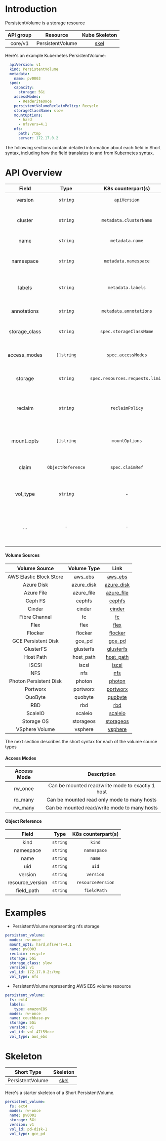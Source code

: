 # Introduction

 PersistentVolume is a storage resource

| API group | Resource | Kube Skeleton                                   |
|:---------:|:--------:|:-----------------------------------------------:|
| core/v1  | PersistentVolume |  [skel](../skel/persistent-volume.kube.skel.yaml)         |

Here's an example Kubernetes PersistentVolume:
```yaml
  apiVersion: v1
  kind: PersistentVolume
  metadata:
    name: pv0003
  spec:
    capacity:
      storage: 5Gi
    accessModes:
      - ReadWriteOnce
    persistentVolumeReclaimPolicy: Recycle
    storageClassName: slow
    mountOptions:
      - hard
      - nfsvers=4.1
    nfs:
      path: /tmp
      server: 172.17.0.2
```

The following sections contain detailed information about each field in Short syntax, including how the field translates to and from Kubernetes syntax.

# API Overview

| Field | Type | K8s counterpart(s) | Description         |
|:-----:|:----:|:-------:|:----------------------:|
|version| `string` | `apiVersion` | The version of the resource object | 
|cluster| `string` | `metadata.clusterName` | The name of the cluster on which this PersistentVolumeClaim is running |
|name | `string` | `metadata.name`| The name of the PersistentVolumeClaim | 
|namespace | `string` | `metadata.namespace` | The K8s namespace this PersistentVolumeClaim will be a member of | 
|labels | `string` | `metadata.labels`| Metadata about the PersistentVolumeClaim, including identifying information | 
|annotations| `string` | `metadata.annotations`| Non-identifying information about the PersistentVolumeClaim | 
|storage_class| `string` | `spec.storageClassName`| The number of storageclass required by the claim |
|access_modes | `[]string` | `spec.accessModes` | Desired access mode the volume should have. See [Access Modes](#access-modes) | 
|storage | `string` | `spec.resources.requests.limit` | Amount of storage the volume should have (eg. 4Gi)|
|reclaim | `string` | `reclaimPolicy` | reclaim policy for dynamically provisioned persistent volumes. Defaults to `delete`. See [Reclaim Policy](./storage-class.md#reclaim-policy) | 
|mount_opts | `[]string` | `mountOptions` | Mount options for dynamically provisioned persistent volumes|
|claim | `ObjectReference` | `spec.claimRef` | Binding reference to persistent volume claim holding this reference |
|vol_type| `string` | - | Reference to the backend volume resource. See [Volume Sources](#volume-sources)|
|... | - | - | Based on the volume type chosen, the appropriate fields for that volume type should be filled into the resource |

#### Volume Sources

| Volume Source | Volume Type | Link | 
|:-------------:|:-----------:|:----:|
| AWS Elastic Block Store | aws_ebs | [aws_ebs](pod#aws-elastic-block-store) |
| Azure Disk | azure_disk | [azure_disk](pod#azure-disk) |
| Azure File | azure_file | [azure_file](pod#azure-file) |
| Ceph FS | cephfs| [cephfs](pod#ceph-fs) |
| Cinder | cinder | [cinder](pod#cinder) |
| Fibre Channel | fc | [fc](pod#fibre-channel) |
| Flex  | flex | [flex](pod#flex) |
| Flocker | flocker | [flocker](pod#flocker) |
| GCE Persistent Disk | gce_pd | [gce_pd](pod#gce-persistent-disk) |
| GlusterFS | glusterfs | [glusterfs](pod#gluster-fs) |
| Host Path | host_path | [host_path](pod#host-path) |
| ISCSI | iscsi | [iscsi](pod#iscsi) |
| NFS | nfs | [nfs](pod#nfs) |
| Photon Persistent Disk | photon | [photon](pod#photon-persistent-disk) |
| Portworx | portworx | [portworx](pod#portworx) |
| QuoByte | quobyte | [quobyte](pod#quobyte) |
| RBD | rbd | [rbd](pod#rbd) |
| ScaleIO | scaleio | [scaleio](pod#scaleio) |
| Storage OS | storageos | [storageos](pod#storage-os) |
| VSphere Volume | vsphere | [vsphere](pod#vsphere-volume) |

The next section describes the short syntax for each of the volume source types

#### Access Modes 

| Access Mode | Description |
|:---------------------:|:-----------:|
| rw_once | Can be mounted read/write mode to exactly 1 host |
| ro_many | Can be mounted read only mode to many hosts |
| rw_many | Can be mounted read/write mode to many hosts |

#### Object Reference

| Field            | Type   | K8s counterpart(s) |
|:----------------:|:------:|:------------------:|
| kind             |`string`| `kind`             |
| namespace        |`string`| `namespace`        | 
| name             |`string`| `name`             |
| uid              |`string`| `uid`              |
| version          |`string`| `version`          |
| resource_version |`string`| `resourceVersion`  |
| field_path       |`string`| `fieldPath`        |

# Examples 

 - PersistentVolume representing nfs storage

```yaml
persistent_volume:
  modes: rw-once
  mount_opts: hard,nfsvers=4.1
  name: pv0003
  reclaim: recycle
  storage: 5Gi
  storage_class: slow
  version: v1
  vol_id: 172.17.0.2:/tmp
  vol_type: nfs
```

 - PersistentVolume representing AWS EBS volume resource

```yaml
persistent_volume:
  fs: ext4
  labels:
    type: amazonEBS
  modes: rw-once
  name: couchbase-pv
  storage: 5Gi
  version: v1
  vol_id: vol-47f59cce
  vol_type: aws_ebs
```

# Skeleton

| Short Type           | Skeleton                                       |
|:--------------------:|:----------------------------------------------:|
| PersistentVolume           | [skel](../skel/persistent-volume.short.skel.yaml)     |

Here's a starter skeleton of a Short PersistentVolume.
```yaml
persistent_volume:
  fs: ext4
  modes: rw-once
  name: pv0001
  storage: 5Gi
  version: v1
  vol_id: pd-disk-1
  vol_type: gce_pd
```

